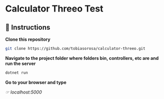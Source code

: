# Calculator Threeo Test

## 📖 Instructions

**Clone this repository**

```bash
git clone https://github.com/tobiasorosa/calculator-threeo.git
```

**Navigate to the project folder where folders bin, controllers, etc are and run the server**

```bash
dotnet run
```

**Go to your browser and type**

_☞ localhost:5000_
